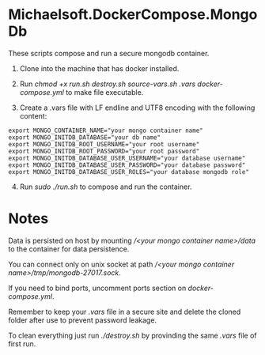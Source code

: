 # Michaelsoft.DockerCompose.MongoDb

These scripts compose and run a secure mongodb container.

1. Clone into the machine that has docker installed.

2. Run *chmod +x run.sh destroy.sh source-vars.sh .vars docker-compose.yml* to make file executable.

3. Create a .vars file with LF endline and UTF8 encoding with the following content:

```
export MONGO_CONTAINER_NAME="your mongo container name"
export MONGO_INITDB_DATABASE="your db name"
export MONGO_INITDB_ROOT_USERNAME="your root username"
export MONGO_INITDB_ROOT_PASSWORD="your root password"
export MONGO_INITDB_DATABASE_USER_USERNAME="your database username"
export MONGO_INITDB_DATABASE_USER_PASSWORD="your database password"
export MONGO_INITDB_DATABASE_USER_ROLES="your database mongodb role"
```

4. Run *sudo ./run.sh* to compose and run the container.

# Notes

Data is persisted on host by mounting */\<your mongo container name\>/data* to the container for data persistence.

You can connect only on unix socket at path */\<your mongo container name\>/tmp/mongodb-27017.sock*.

If you need to bind ports, uncomment ports section on *docker-compose.yml*.

Remember to keep your *.vars* file in a secure site and delete the cloned folder after use to prevent password leakage.

To clean everything just run *./destroy.sh* by provinding the same *.vars* file of first run.

